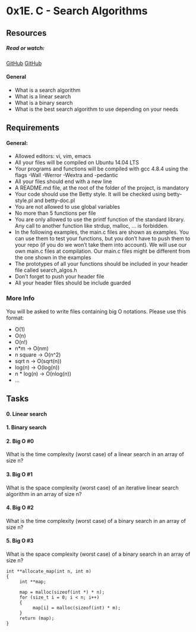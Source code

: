 # 0x1E. C - Search Algorithms


## Resources

##### Read or watch:

[GitHub](https://en.wikipedia.org/wiki/Search_algorithm)
[GitHub](https://www.geeksforgeeks.org/g-fact-86/)



#### General

- What is a search algorithm
- What is a linear search
- What is a binary search
- What is the best search algorithm to use depending on your needs


## Requirements

#### General:


- Allowed editors: vi, vim, emacs
- All your files will be compiled on Ubuntu 14.04 LTS
- Your programs and functions will be compiled with gcc 4.8.4 using the flags -Wall -Werror -Wextra and -pedantic
- All your files should end with a new line
- A README.md file, at the root of the folder of the project, is mandatory
- Your code should use the Betty style. It will be checked using betty-style.pl and betty-doc.pl
- You are not allowed to use global variables
- No more than 5 functions per file
- You are only allowed to use the printf function of the standard library. Any call to another function like strdup, malloc, … is forbidden.
- In the following examples, the main.c files are shown as examples. You can use them to test your functions, but you don’t have to push them to your repo (if you do we won’t take them into account). We will use our own main.c files at compilation. Our main.c files might be different from the one shown in the examples
- The prototypes of all your functions should be included in your header file called search_algos.h
- Don’t forget to push your header file
- All your header files should be include guarded


### More Info

You will be asked to write files containing big O notations. Please use this format:

- O(1)
- O(n)
- O(n!)
- n*m -> O(nm)
- n square -> O(n^2)
- sqrt n -> O(sqrt(n))
- log(n) -> O(log(n))
- n * log(n) -> O(nlog(n))
- …


## Tasks

#### 0. Linear search

#### 1. Binary search

#### 2. Big O #0

What is the time complexity (worst case) of a linear search in an array of size n?

####  3. Big O #1

What is the space complexity (worst case) of an iterative linear search algorithm in an array of size n?

#### 4. Big O #2

What is the time complexity (worst case) of a binary search in an array of size n?

#### 5. Big O #3

What is the space complexity (worst case) of a binary search in an array of size n?

```
int **allocate_map(int n, int m)
{
     int **map;

     map = malloc(sizeof(int *) * n);
     for (size_t i = 0; i < n; i++)
     {
          map[i] = malloc(sizeof(int) * m);
     }
     return (map);
}
```

